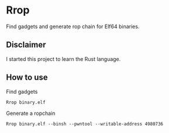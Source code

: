 # Rrop
Find gadgets and generate rop chain for Elf64 binaries.

## Disclaimer
I started this project to learn the Rust language.

## How to use

Find gadgets
```
Rrop binary.elf
```

Generate a ropchain
```
Rrop binary.elf --binsh --pwntool --writable-address 4980736
```